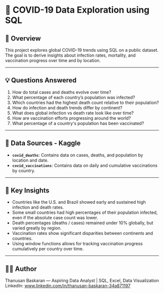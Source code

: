 # 🦠 COVID-19 Data Exploration using SQL

## 📌 Overview
This project explores global COVID-19 trends using SQL on a public dataset. The goal is to derive insights about infection rates, mortality, and vaccination progress over time and by location. 

---

## 💡 Questions Answered

1. How do total cases and deaths evolve over time?
2. What percentage of each country’s population was infected?
3. Which countries had the highest death count relative to their population?
4. How do infection and death trends differ by continent?
5. What does global infection vs death rate look like over time?
6. How are vaccination efforts progressing around the world?
7. What percentage of a country's population has been vaccinated?

---

## 📂 Data Sources - Kaggle

- **`covid_deaths`**: Contains data on cases, deaths, and population by location and date.
- **`covid_vaccinations`**: Contains data on daily and cumulative vaccinations by country.


---

## 🧠 Key Insights

- Countries like the U.S. and Brazil showed early and sustained high infection and death rates.
- Some small countries had high percentages of their population infected, even if the absolute case count was lower.
- Death percentages (deaths / cases) remained under 10% globally, but varied greatly by region.
- Vaccination rates show significant disparities between continents and countries.
- Using window functions allows for tracking vaccination progress cumulatively per country over time.


---

## 👨‍💻 Author
Thanusan Baskaran — Aspiring Data Analyst | SQL, Excel, Data Visualization  
LinkedIn: www.linkedin.com/in/thanusan-baskaran-34a871197
